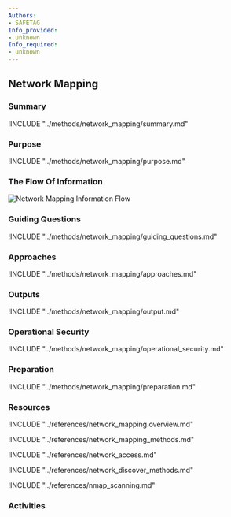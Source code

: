 ```yaml
---
Authors:
- SAFETAG
Info_provided:
- unknown
Info_required:
- unknown
---
```


## Network Mapping

### Summary
!INCLUDE "../methods/network_mapping/summary.md"

### Purpose
!INCLUDE "../methods/network_mapping/purpose.md"

### The Flow Of Information
![Network Mapping Information Flow](images/info_flows/network_mapping.svg)

### Guiding Questions
!INCLUDE "../methods/network_mapping/guiding_questions.md"

### Approaches
!INCLUDE "../methods/network_mapping/approaches.md"

### Outputs
!INCLUDE "../methods/network_mapping/output.md"

### Operational Security
!INCLUDE "../methods/network_mapping/operational_security.md"

### Preparation
!INCLUDE "../methods/network_mapping/preparation.md"

### Resources
<div class="greybox">
!INCLUDE "../references/network_mapping.overview.md"

!INCLUDE "../references/network_mapping_methods.md"

!INCLUDE "../references/network_access.md"

!INCLUDE "../references/network_discover_methods.md"

!INCLUDE "../references/nmap_scanning.md"

</div>

### Activities
